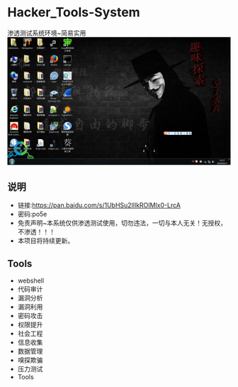 # Hacker_Tools-System
渗透测试系统环境~简易实用
![image](https://github.com/Harveysn0w/Hacker_Tools-System/blob/master/hacker-tools.png)
## 说明
- 链接:https://pan.baidu.com/s/1UbHSu2llIkROIMlx0-LrcA  
- 密码:po5e
- 免责声明~本系统仅供渗透测试使用，切勿违法，一切与本人无关！无授权，不渗透！！！
- 本项目将持续更新。
## Tools
- webshell
- 代码审计
- 漏洞分析
- 漏洞利用
- 密码攻击
- 权限提升
- 社会工程
- 信息收集
- 数据管理
- 嗅探欺骗
- 压力测试
- Tools
